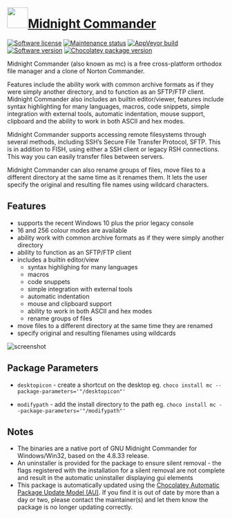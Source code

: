 # [<img src="https://cdn.jsdelivr.net/gh/dgalbraith/chocolatey-packages@ec1652f85e86682fba61efdbeb5a556dd6ad0284/icons/mc.png<" width="48" height="48"/>Midnight Commander](https://community.chocolatey.org/packages/mc)

[![Software license](https://img.shields.io/badge/License-GPLv3-blue.svg)](https://github.com/adamyg/mcwin32/blob/master/mcsrc/doc/COPYING)
[![Maintenance status](https://img.shields.io/badge/maintained%3F-yes-green.svg)](https://gitHub.com/dgalbraith/chocolatey-packages/graphs/commit-activity)
[![AppVeyor build](https://img.shields.io/appveyor/ci/dgalbraith/chocolatey-packages)](https://ci.appveyor.com/project/dgalbraith/chocolatey-packages)
[![Software version](https://img.shields.io/badge/Source-v4.8.33.231-blue.svg)](https://github.com/adamyg/mcwin32)
[![Chocolatey package version](https://img.shields.io/chocolatey/v/mc?label=Chocolatey)](https://chocolatey.org/packages/mc)

Midnight Commander (also known as mc) is a free cross-platform orthodox file manager and a clone of Norton Commander.

Features include the ability work with common archive formats as if they were simply another directory, and to function as an SFTP/FTP client. Midnight Commander also includes an builtin editor/viewer, features include syntax highlighting for many languages, macros, code snippets, simple integration with external tools, automatic indentation, mouse support, clipboard and the ability to work in both ASCII and hex modes.

Midnight Commander supports accessing remote filesystems through several methods, including SSH’s Secure File Transfer Protocol, SFTP. This is in addition to FISH, using either a SSH client or legacy RSH connections. This way you can easily transfer files between servers.

Midnight Commander can also rename groups of files, move files to a different directory at the same time as it renames them. It lets the user specify the original and resulting file names using wildcard characters.

## Features

* supports the recent Windows 10 plus the prior legacy console
* 16 and 256 colour modes are available
* ability work with common archive formats as if they were simply another directory
* ability to function as an SFTP/FTP client
* includes a builtin editor/view
  * syntax highlighing for many languages
  * macros
  * code snuppets
  * simple integration with external tools
  * automatic indentation
  * mouse and clipboard support
  * ability to work in both ASCII and hex modes
  * rename groups of files
* move files to a different directory at the same time they are renamed
* specify original and resulting filenames using wildcards

![screenshot](https://cdn.jsdelivr.net/gh/dgalbraith/chocolatey-packages@48b2855247b0e422e994f50e85b9bf8c8ca98c79/automatic/mc/screenshot.png)

## Package Parameters

* `desktopicon` - create a shortcut on the desktop eg. `choco install mc --package-parameters='"/desktopicon"'`

* `modifypath` - add the install directory to the path eg. `choco install mc --package-parameters='"/modifypath"'`

## Notes

* The binaries are a native port of GNU Midnight Commander for Windows/Win32, based on the 4.8.33 release.
* An uninstaller is provided for the package to ensure silent removal - the flags registered with the installation for a silent removal are not complete
  and result in the automatic uninstaller displaying gui elements
* This package is automatically updated using the [Chocolatey Automatic Package Update Model (AU)](https://github.com/majkinetor/au/blob/master/README.md).
  If you find it is out of date by more than a day or two, please contact the maintainer(s) and let them know the package is no longer updating correctly.
